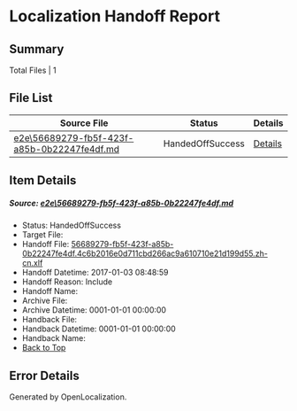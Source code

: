 # <a name='report-top'></a> Localization Handoff Report

## Summary
 Total Files | 1

## File List
 Source File | Status | Details 
 ----------- | ------ | ------- 
 [e2e\56689279-fb5f-423f-a85b-0b22247fe4df.md](https://github.com/OpenLocalizationTestOrg/ol-test1/blob/c2ae70ff7ca8301501f1207d244d0dbd321eb8bb/e2e/56689279-fb5f-423f-a85b-0b22247fe4df.md) | HandedOffSuccess | [Details](#e714867ea9f56c13f1f2073634c29a460252d7622)

## Item Details
##### <a name='e714867ea9f56c13f1f2073634c29a460252d7622'></a> Source: [e2e\56689279-fb5f-423f-a85b-0b22247fe4df.md](https://github.com/OpenLocalizationTestOrg/ol-test1/blob/c2ae70ff7ca8301501f1207d244d0dbd321eb8bb/e2e/56689279-fb5f-423f-a85b-0b22247fe4df.md)
* Status: HandedOffSuccess
* Target File: 
* Handoff File: [56689279-fb5f-423f-a85b-0b22247fe4df.4c6b2016e0d711cbd266ac9a610710e21d199d55.zh-cn.xlf](https://github.com/OpenLocalizationTestOrg/ol-test1-handoff/blob/317c0300ee6f21b6d9ac1fe59c3f5db7a48e4df4/ol-handoff/OpenLocalizationTestOrg/ol-test1-zhcn/ci/mt/56689279-fb5f-423f-a85b-0b22247fe4df.4c6b2016e0d711cbd266ac9a610710e21d199d55.zh-cn.xlf)
* Handoff Datetime: 2017-01-03 08:48:59
* Handoff Reason: Include
* Handoff Name: 
* Archive File: 
* Archive Datetime: 0001-01-01 00:00:00
* Handback File: 
* Handback Datetime: 0001-01-01 00:00:00
* Handback Name: 
* [Back to Top](#report-top)


## Error Details

Generated by OpenLocalization.
